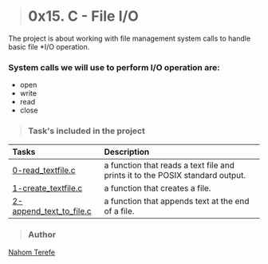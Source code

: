 > # 0x15. C - File I/O

The project is about working with file management system calls to handle basic file *I/O operation.

### System calls we will use to perform I/O operation are:
* open
* write
* read
* close

> ### Task's included in the project

|Tasks | Description |
|:--- | :--------------|
| [ 0-read_textfile.c  ]() | a function that reads a text file and prints it to the POSIX standard output.|
| [ 1-create_textfile.c ]() | a function that creates a file. |
| [ 2-append_text_to_file.c ]() | a function that appends text at the end of a file.|


> ### Author 

[Nahom Terefe](github.com/nahi-terefe) 

